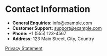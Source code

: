<!DOCTYPE html>
<html lang="en">
<head>
    <meta charset="UTF-8">
    <meta name="viewport" content="width=device-width, initial-scale=1.0">
    <title>Contact Information</title>
</head>
<body>

<h1>Contact Information</h1>

<ul>
    <li><strong>General Enquiries:</strong> <a href="mailto:info@example.com">info@example.com</a></li>
    <li><strong>Customer Support:</strong> <a href="mailto:support@example.com">support@example.com</a></li>
    <li><strong>Phone:</strong> +1 (555) 123-4567</li>
    <li><strong>Address:</strong> 123 Main Street, City, Country</li>
</ul>

<p>
    <a href="https://delivermoo.github.io/Delivermoo-Privacy-Statement/">Privacy Statement</a>
</p>

</body>
</html>
